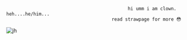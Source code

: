 
                                                 hi umm i am clown. heh....he/him...
                                           read strawpage for more 😳
                                                    
                                                                                                            
![jh](https://github.com/user-attachments/assets/8782199c-e8ff-43a2-a83b-acd1a8ed7377)


